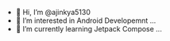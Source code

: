 - 👋 Hi, I’m @ajinkya5130
- 👀 I’m interested in Android Developemnt ...
- 🌱 I’m currently learning Jetpack Compose ...
<!--- - 💞️ I’m looking to collaborate on ...
- 📫 How to reach me ...
--->
<!---
ajinkya5130/ajinkya5130 is a ✨ special ✨ repository because its `README.md` (this file) appears on your GitHub profile.
You can click the Preview link to take a look at your changes.

